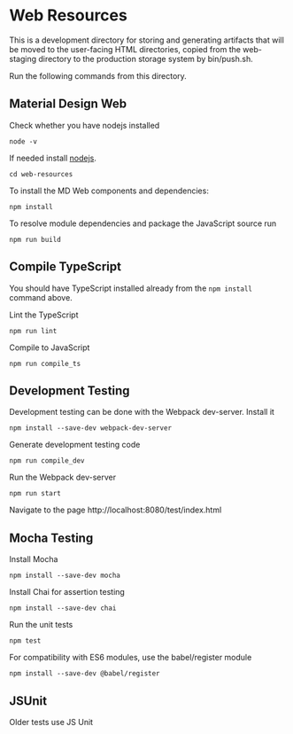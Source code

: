 # Web Resources
This is a development directory for storing and generating artifacts that will
be moved to the user-facing HTML directories, copied from the web-staging
directory to the production storage system by bin/push.sh.

Run the following commands from this directory.

## Material Design Web
Check whether you have nodejs installed

```shell
node -v
```

If needed install [nodejs](https://nodejs.org/en/).

```shell
cd web-resources
```

To install the MD Web components and dependencies:

```shell
npm install
```

To resolve module dependencies and package the JavaScript source run 

```shell
npm run build
```

## Compile TypeScript
You should have TypeScript installed already from the `npm install` command above.

Lint the TypeScript

```shell
npm run lint
```

Compile to JavaScript

```shell
npm run compile_ts
```

## Development Testing
Development testing can be done with the Webpack dev-server. Install it

```shell
npm install --save-dev webpack-dev-server
```

Generate development testing code
```
npm run compile_dev
```

Run the Webpack dev-server

```shell
npm run start
```

Navigate to the page http://localhost:8080/test/index.html

## Mocha Testing
Install Mocha

```shell
npm install --save-dev mocha
```

Install Chai for assertion testing
```
npm install --save-dev chai
```

Run the unit tests

```shell
npm test
```

For compatibility with ES6 modules, use the babel/register module

```shell
npm install --save-dev @babel/register
```

## JSUnit
Older tests use JS Unit